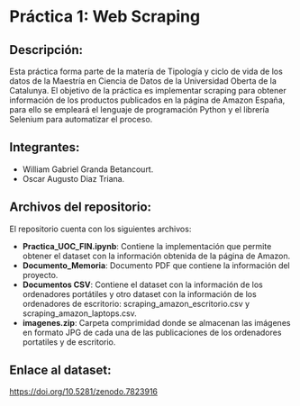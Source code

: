 # Práctica 1: Web Scraping

## Descripción: 

Esta práctica forma parte de la matería de Tipología y ciclo de vida de los datos de la Maestría en Ciencia de Datos de la Universidad Oberta de la Catalunya. El objetivo de la práctica es implementar scraping para obtener información de los productos publicados en la página de Amazon España, para ello se empleará el lenguaje de programación Python y el librería Selenium para automatizar el proceso. 

## Integrantes: 
- William Gabriel Granda Betancourt.
- Oscar Augusto Diaz Triana. 

## Archivos del repositorio: 

El repositorio cuenta con los siguientes archivos: 

- **Practica_UOC_FIN.ipynb**: Contiene la implementación que permite obtener el dataset con la información obtenida de la página de Amazon.
- **Documento_Memoria**: Documento PDF que contiene la información del proyecto. 
- **Documentos CSV**: Contiene el dataset con la información de los ordenadores portátiles y otro dataset con la información de los ordenadores de escritorio: scraping_amazon_escritorio.csv y scraping_amazon_laptops.csv. 
- **imagenes.zip**: Carpeta comprimidad donde se almacenan las imágenes en formato JPG de cada una de las publicaciones de los ordenadores portatiles y de escritorio.

## Enlace al dataset: 
https://doi.org/10.5281/zenodo.7823916 
